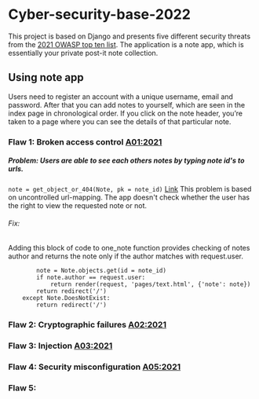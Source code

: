 # Cyber-security-base-2022

This project is based on Django and presents five different security threats from the [2021 OWASP top ten list](https://owasp.org/www-project-top-ten/). 
The application is a note app, which is essentially your private post-it note collection. 

## Using note app
Users need to register an account with a unique username, email and password. 
After that you can add notes to yourself, which are seen in the index page in chronological order. 
If you click on the note header, you’re taken to a page where you can see the details of that particular note.

### Flaw 1: Broken access control [A01:2021](https://owasp.org/Top10/A01_2021-Broken_Access_Control/)
##### Problem: Users are able to see each others notes by typing note id's to urls.
```note = get_object_or_404(Note, pk = note_id)```
[Link](https://github.com/henriimmonen/Cyber-security-base-2022/blob/2fd2073f18eb6ee22026fbac538b94715a2a9d92/pages/views.py#L69)
This problem is based on uncontrolled url-mapping. The app doesn't check whether the user has the right to view the requested note or not.

###### Fix:
Adding this block of code to one_note function provides checking of notes author and returns the note only if the author matches with request.user.
```    try:
        note = Note.objects.get(id = note_id)
        if note.author == request.user:
            return render(request, 'pages/text.html', {'note': note})
        return redirect('/')
    except Note.DoesNotExist:
        return redirect('/')
```

### Flaw 2: Cryptographic failures [A02:2021](https://owasp.org/Top10/A02_2021-Cryptographic_Failures/)
### Flaw 3: Injection [A03:2021](https://owasp.org/Top10/A03_2021-Injection/)
### Flaw 4: Security misconfiguration [A05:2021](https://owasp.org/Top10/A05_2021-Security_Misconfiguration/)
### Flaw 5: 

